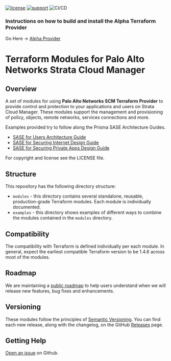 [![license](https://img.shields.io/badge/license-MIT-blue.svg)](./LICENSE) [![support](https://img.shields.io/badge/Support%20Level-Community-yellowgreen)](./SUPPORT.md)
![CI/CD](https://github.com/PaloAltoNetworks/terraform-scm-access-modules/actions/workflows/ci.yml/badge.svg)


### Instructions on how to build and install the Alpha Terraform Provider
Go Here &rarr; [Alpha Provider](https://github.com/PaloAltoNetworks/terraform-provider-sase)


# Terraform Modules for Palo Alto Networks Strata Cloud Manager


## Overview

A set of modules for using **Palo Alto Networks SCM Terraform Provider** to provide control and protection
to your applications and users on Strata Cloud Manager. These modules support the management and provisioning
of policy, objects, remote networks, services connections and more.

Examples provided try to follow along the Prisma SASE Architecture Guides.

* [SASE for Users Architecture Guide](https://www.paloaltonetworks.com/resources/guides/prisma-access-for-users-architecture-guide)
* [SASE for Securing Internet Design Guide ](https://www.paloaltonetworks.com/resources/guides/sase-securing-internet-design-guide)
* [SASE for Securing Private Apps Design Guide](https://www.paloaltonetworks.com/resources/guides/sase-securing-private-apps-design-guide)

For copyright and license see the LICENSE file.

## Structure

This repository has the following directory structure:

* `modules` - this directory contains several standalone, reusable, production-grade Terraform modules. Each module is individually documented.
* `examples` - this directory shows examples of different ways to combine the modules contained in the
  `modules` directory.

## Compatibility

The compatibility with Terraform is defined individually per each module. In general, expect the earliest compatible
Terraform version to be 1.4.6 across most of the modules.

## Roadmap

We are maintaining a [public roadmap](https://github.com/orgs/PaloAltoNetworks/projects/52/views/1) to help users understand when we will release new features, bug fixes and enhancements.

## Versioning

These modules follow the principles of [Semantic Versioning](http://semver.org/). You can find each new release,
along with the changelog, on the GitHub [Releases](https://github.com/PaloAltoNetworks/terraform-scm-access-modules/releases) page.

## Getting Help

[Open an issue](https://github.com/PaloAltoNetworks/terraform-scm-access-modules/issues) on Github.
